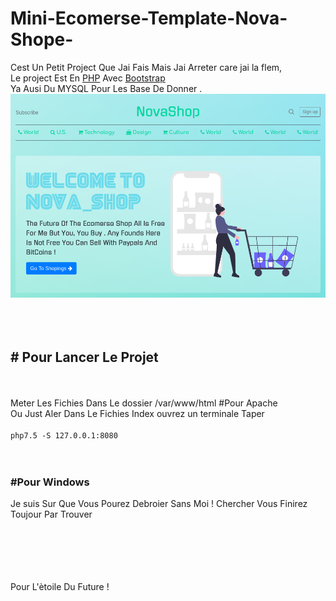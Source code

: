 # Mini-Ecomerse-Template-Nova-Shope-
Cest Un Petit Project Que Jai Fais Mais Jai Arreter care jai la flem, <br>
Le project Est En <a href="">PHP</a> Avec <a href="">Bootstrap</a><br>
Ya Ausi Du MYSQL Pour Les Base De Donner .<br>
<img src="novashop.png"><br>
<br><br><br>
<h2># Pour Lancer Le Projet </h2><br><br>
Meter Les Fichies Dans Le dossier /var/www/html #Pour Apache<br>
Ou Just Aler Dans Le Fichies Index ouvrez un terminale Taper <br>
<code>
php7.5 -S 127.0.0.1:8080
</code>
<br><br>

<h3>#Pour Windows </h3>
<p>Je suis Sur Que Vous Pourez Debroier Sans Moi !
Chercher Vous Finirez Toujour Par Trouver
</p>


<br><br><br><br><br>
<a>Pour L'ètoile Du Future !</a>
